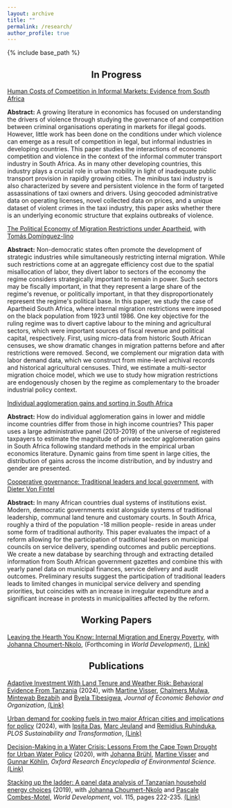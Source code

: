 ```yaml
---
layout: archive
title: ""
permalink: /research/
author_profile: true
---
```


{% include base_path %}

<h2 align="center"> In Progress</h2>
<ins>Human Costs of Competition in Informal Markets: Evidence from South Africa</ins>

**Abstract:** A growing literature in economics has focused on understanding the drivers of violence through studying the governance of and competition between criminal organisations operating in markets for illegal goods. However, little work has been done on the conditions under which violence can emerge as a result of competition in legal, but informal industries in developing countries. This paper studies the interactions of economic competition and violence in the context of the informal commuter transport industry in South Africa. As in many other developing countries, this industry plays a crucial role in urban mobility in light of inadequate public transport provision in rapidly growing cities. The minibus taxi industry is also characterized by severe and persistent violence in the form of targeted assassinations of taxi owners and drivers. Using geocoded administrative data on operating licenses, novel collected data on prices, and a unique dataset of violent crimes in the taxi industry, this paper asks whether there is an underlying economic structure that explains outbreaks of violence.  


<ins>The Political Economy of Migration Restrictions under Apartheid</ins>, with [Tomás Domínguez-Iino](https://www.tomasdomingueziino.com/) 

**Abstract:** Non-democratic states often promote the development of strategic industries while simultaneously restricting internal migration. While such restrictions come at an aggregate efficiency cost due to the spatial misallocation of labor, they divert labor to sectors of the economy the regime considers strategically important to remain in power. Such sectors may be fiscally important, in that they represent a large share of the regime's revenue, or politically important, in that they disproportionately represent the regime's political base. In this paper, we study the case of Apartheid South Africa, where internal migration restrictions were imposed on the black population from 1923 until 1986. One key objective for the ruling regime was to divert captive labour to the mining and agricultural sectors, which were important sources of fiscal revenue and political capital, respectively. First, using micro-data from historic South African censuses, we show dramatic changes in migration patterns before and after restrictions were removed. Second, we complement our migration data with labor demand data, which we construct from mine-level archival records and historical agricultural censuses. Third, we estimate a multi-sector migration choice model, which we use to study how migration restrictions are endogenously chosen by the regime as complementary to the broader industrial policy context. 


<ins>Individual agglomeration gains and sorting in South Africa</ins>

**Abstract:** How do individual agglomeration gains in lower and middle income countries differ from those in high income countries? This paper uses a large administrative panel (2013-2019) of the universe of registered taxpayers to estimate the magnitude of private sector agglomeration gains in South Africa following standard methods in the empirical urban economics literature. Dynamic gains from time spent in large cities, the distribution of gains across the income distribution, and by industry and gender are presented. 

<ins>Cooperative governance: Traditional leaders and local government</ins>, with [Dieter Von Fintel](https://www.ekon.sun.ac.za/dvf)

**Abstract:** In many African countries dual systems of institutions exist. Modern, democratic governments exist alongside systems of traditional leadership, communal land tenure and customary courts. In South Africa, roughly a third of the population -18 million people- reside in areas under some form of traditional authority. This paper evaluates the impact of a reform allowing for the participation of traditional leaders on municipal councils on service delivery, spending outcomes and public perceptions. We create a new database by searching through and extracting detailed information from South African government gazettes and combine this with yearly panel data on municipal finances, service delivery and audit outcomes. Preliminary results suggest the participation of traditional leaders leads to limited changes in municipal service delivery and spending priorities, but coincides with an increase in irregular expenditure and a significant increase in protests in municipalities affected by the reform.  

<h2 align="center"> Working Papers</h2>

 

<ins>Leaving the Hearth You Know: Internal Migration and Energy Poverty</ins>, with [Johanna Choumert-Nkolo](https://sites.google.com/site/johannachoumertnkolo/home), (Forthcoming in *World Development*), [(Link)](https://www.dropbox.com/scl/fi/e62enl10tvqot63xddr1x/Internal-Migration-and-Energy-Poverty.pdf?rlkey=bzqvxxidjzhalhlduhwg6qhfm&dl=0)

<h2 align="center">Publications</h2>



<ins>Adaptive Investment With Land Tenure and Weather Risk: Behavioral Evidence From Tanzania</ins> (2024), with [Martine Visser](http://www.economics.uct.ac.za/eco/Academic-Staff), [Chalmers Mulwa](https://www.efdinitiative.org/about-efd/people/mulwa-chalmers), [Mintewab Bezabih](https://www.cccep.ac.uk/profile/mintewab-bezabih/) and [Byela Tibesigwa](https://www.efdinitiative.org/about-efd/people/tibesigwa-byela), *Journal of Economic Behavior and Organization*, [(Link)](https://doi.org/10.1016/j.jebo.2023.10.040)

<ins>Urban demand for cooking fuels in two major African cities and implications for policy</ins> (2024), with [Ipsita Das](https://energyaccess.duke.edu/team/ipsita-das/), [Marc Jeuland](https://nicholas.duke.edu/people/faculty/jeuland) and [Remidius Ruhinduka](https://www.theigc.org/person/remidius-ruhinduka/), *PLOS Sustainability and Transformation*, [(Link)](https://doi.org/10.1371/journal.pstr.0000077)

<ins>Decision-Making in a Water Crisis: Lessons From the Cape Town Drought for Urban Water Policy</ins> (2020), with [Johanna Brühl](https://anchorenvironmental.co.za/staff), [Martine Visser](http://www.economics.uct.ac.za/eco/Academic-Staff) and [Gunnar Köhlin](https://www.gu.se/en/about/find-staff/gunnarkohlin), *Oxford Research Encyclopedia of Environmental Science.*  [(Link)](https://doi.org/10.1093/acrefore/9780199389414.013.706)       

<ins>Stacking up the ladder: A panel data analysis of Tanzanian household energy choices</ins> (2019), with [Johanna Choumert-Nkolo](https://sites.google.com/site/johannachoumertnkolo/home) and [Pascale Combes-Motel](https://sites.google.com/site/johannachoumertnkolo/home), *World Development*, vol. 115, pages 222-235. [(Link)](https://doi.org/10.1016/j.worlddev.2018.11.016)
